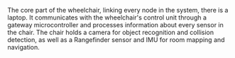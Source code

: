 The core part of the wheelchair, linking every node in the system, there is a laptop. It communicates with the wheelchair's control unit through a gateway microcontroller and processes information about every sensor in the chair.
The chair holds a camera for object recognition and collision detection, as well as a Rangefinder sensor and IMU for room mapping and navigation.